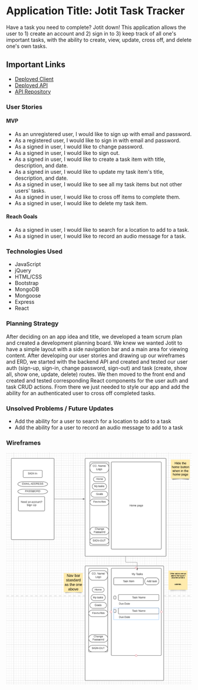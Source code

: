 # Application Title: Jotit Task Tracker

Have a task you need to complete? Jotit down! This application allows the user to 1) create an account and 2) sign in to 3) keep track of all one's important tasks, with the ability to create, view, update, cross off, and delete one's own tasks.

## Important Links

- [Deployed Client](https://house-slytherin.github.io/project-frontend/)
- [Deployed API](https://peaceful-dusk-82634.herokuapp.com/)
- [API Repository](https://github.com/house-slytherin/express-api)

### User Stories

#### MVP

- As an unregistered user, I would like to sign up with email and password.
- As a registered user, I would like to sign in with email and password.
- As a signed in user, I would like to change password.
- As a signed in user, I would like to sign out.
- As a signed in user, I would like to create a task item with title, description, and date.
- As a signed in user, I would like to update my task item's title, description, and date.
- As a signed in user, I would like to see all my task items but not other users' tasks.
- As a signed in user, I would like to cross off items to complete them.
- As a signed in user, I would like to delete my task item.

#### Reach Goals

- As a signed in user, I would like to search for a location to add to a task.
- As a signed in user, I would like to record an audio message for a task.

### Technologies Used

- JavaScript
- jQuery
- HTML/CSS
- Bootstrap
- MongoDB
- Mongoose
- Express
- React

### Planning Strategy

After deciding on an app idea and title, we developed a team scrum plan and created a development planning board. We knew we wanted Jotit to have a simple layout with a side navigation bar and a main area for viewing content. After developing our user stories and drawing up our wireframes and ERD, we started with the backend API and created and tested our user auth (sign-up, sign-in, change password, sign-out) and task (create, show all, show one, update, delete) routes. We then moved to the front end and created and tested corresponding React components for the user auth and task CRUD actions. From there we just needed to style our app and add the ability for an authenticated user to cross off completed tasks.

### Unsolved Problems / Future Updates

- Add the ability for a user to search for a location to add to a task
- Add the ability for a user to record an audio message to add to a task

### Wireframes 

![Wireframes](./public/images/Jotit_wireframes.png)
